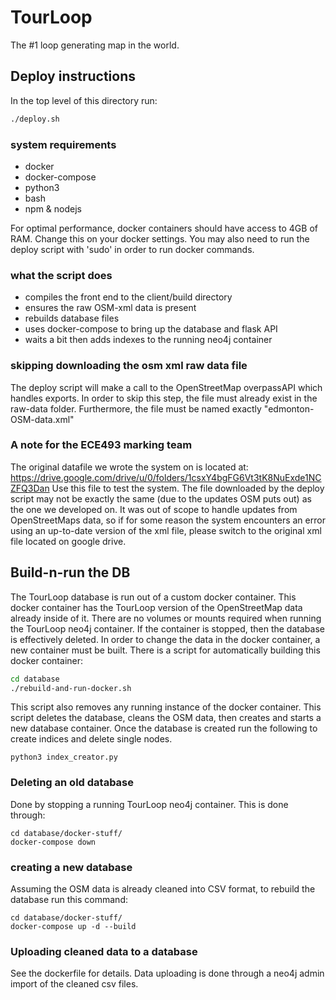 # TourLoop

The #1 loop generating map in the world.

## Deploy instructions

In the top level of this directory run:

```bash
./deploy.sh
```

### system requirements

- docker
- docker-compose
- python3
- bash
- npm & nodejs

For optimal performance, docker containers should have access to 4GB of RAM. Change this on your docker settings.
You may also need to run the deploy script with 'sudo' in order to run docker commands.

### what the script does

- compiles the front end to the client/build directory
- ensures the raw OSM-xml data is present
- rebuilds database files
- uses docker-compose to bring up the database and flask API
- waits a bit then adds indexes to the running neo4j container

### skipping downloading the osm xml raw data file

The deploy script will make a call to the OpenStreetMap overpassAPI which handles exports.
In order to skip this step, the file must already exist in the raw-data folder.
Furthermore, the file must be named exactly "edmonton-OSM-data.xml"

### A note for the ECE493 marking team

The original datafile we wrote the system on is located at:
https://drive.google.com/drive/u/0/folders/1csxY4bgFG6Vt3tK8NuExde1NCZFQ3Dan
Use this file to test the system. The file downloaded by the deploy script may not be exactly the same (due to the updates OSM puts out) as the one we developed on.
It was out of scope to handle updates from OpenStreetMaps data, so if for some reason the system encounters an error using an up-to-date version of the xml file, please switch to the original xml file located on google drive.

## Build-n-run the DB

The TourLoop database is run out of a custom docker container.
This docker container has the TourLoop version of the OpenStreetMap data already inside of it.
There are no volumes or mounts required when running the TourLoop neo4j container.
If the container is stopped, then the database is effectively deleted.
In order to change the data in the docker container, a new container must be built.
There is a script for automatically building this docker container:

```bash
cd database
./rebuild-and-run-docker.sh
```

This script also removes any running instance of the docker container.
This script deletes the database, cleans the OSM data, then creates and starts a new database container.
Once the database is created run the following to create indices and delete single nodes.

```
python3 index_creator.py
```

### Deleting an old database

Done by stopping a running TourLoop neo4j container.
This is done through:

```
cd database/docker-stuff/
docker-compose down
```

### creating a new database

Assuming the OSM data is already cleaned into CSV format, to rebuild the database run this command:

```
cd database/docker-stuff/
docker-compose up -d --build
```

### Uploading cleaned data to a database

See the dockerfile for details. Data uploading is done through a neo4j admin import of the cleaned csv files.
